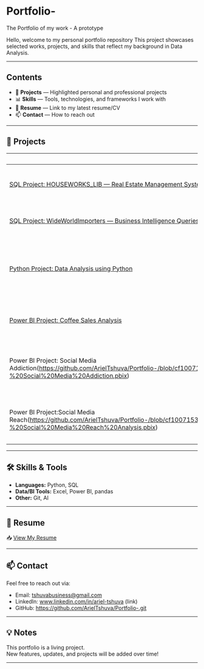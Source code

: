 # Portfolio-
The Portfolio of my work - A prototype

Hello, welcome to my personal portfolio repository 
This project showcases selected works, projects, and skills that reflect my background in Data Analysis.

---

##  Contents
 
- 💼 **Projects** — Highlighted personal and professional projects  
- 📊 **Skills** — Tools, technologies, and frameworks I work with  
- 📜 **Resume** — Link to my latest resume/CV  
- 📫 **Contact** — How to reach out

---

## 🚀 Projects

| Name | Description | Tech Stack |
|------|-------------|------------|
| [SQL Project: HOUSEWORKS_LIB — Real Estate Management System](https://github.com/ArielTshuva/Portfolio-/blob/05a7f8ba6a1ab3e43b8837413b859ed82ecc1bd9/SQL/%E2%80%8F%E2%80%8FSQL%20Project%201%20-%20HOUSEWORKS_LIB%20-%20Ariel_Tshuva.sql) | The creation of a full relational database design for managing real-estate information | SQL Server / T-SQL, SSMS |
| [SQL Project: WideWorldImporters — Business Intelligence Queries](https://github.com/ArielTshuva/Portfolio-/blob/05a7f8ba6a1ab3e43b8837413b859ed82ecc1bd9/SQL/%E2%80%8F%E2%80%8FSQL%20Project%202%20-%20WideWorldImporters.sql) | Advanced analytical queries on the WideWorldImporters sample database. | SQL Server / T-SQL, SSMS, Sample databases: `WideWorldImporters` |
| [Python Project: Data Analysis using Python](https://github.com/ArielTshuva/Portfolio-/blob/3bbc273d5c7124249a861d3400aff17c54335e17/Python/Python%20Project%201/Python%20Project%201%20%20-%20Data%20Analysis%20using%20Python.ipynb) | Exploration and cleaning a real-world dataset using popular Python libraries, applying preprocessing techniques and visual analysis | Python, Pandas, Numpy, Seaborn |
| [Power BI Project: Coffee Sales Analysis](https://github.com/ArielTshuva/Portfolio-/blob/3bbc273d5c7124249a861d3400aff17c54335e17/Power%20BI%20/Coffee%20Sales%20Analysis/Power%20BI%20project%20-%20Coffee%20Sales%20Analysis.pbix) | Analyzing trends in coffee beverage sales over time, by type and payment method | DAX, Time Intelligence, Forecasting |
| Power BI Project: Social Media Addiction(https://github.com/ArielTshuva/Portfolio-/blob/cf100715345da4c1ddbef905d9b4ad122db38b39/Power%20BI%20/Social%20Media%20Addiction/Power%20BI%20Project%20-%20Social%20Media%20Addiction.pbix) | Investigating how students' social media habits affect sleep, mental health, and academic performance | DAX, Demographic Analysis, Correlation Exploration |
| Power BI Project:Social Media Reach(https://github.com/ArielTshuva/Portfolio-/blob/cf100715345da4c1ddbef905d9b4ad122db38b39/Power%20BI%20/Social%20Media%20Reach%20Analysis/Power%20BI%20Project%20-%20Social%20Media%20Reach%20Analysis.pbix) | Evaluating the reach and effectiveness of social media platforms across various audience segments | Metrics KPIs, Engagement Analysis, Visual Filtering |

---

## 🛠️ Skills & Tools

- **Languages:** Python, SQL
- **Data/BI Tools:** Excel, Power BI, pandas
- **Other:** Git, AI

---

## 📄 Resume

📥 [View My Resume](link-to-your-resume.pdf)

---

## 📫 Contact

Feel free to reach out via:

- Email: tshuvabusiness@gmail.com
- LinkedIn: www.linkedin.com/in/ariel-tshuva (link)
- GitHub: https://github.com/ArielTshuva/Portfolio-.git

---

## 💡 Notes

This portfolio is a living project.  
New features, updates, and projects will be added over time!

---
